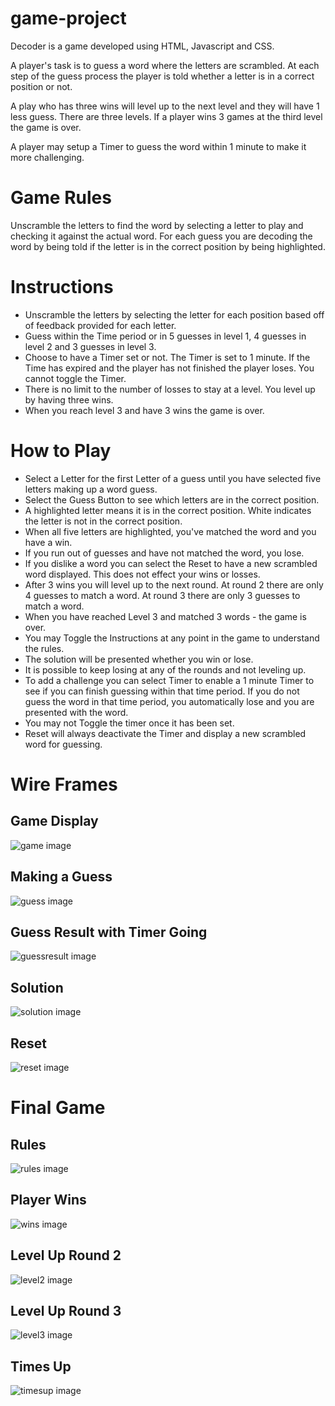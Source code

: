 # game-project

Decoder is a game developed using HTML, Javascript and CSS.

A player's task is to guess a word where the letters are scrambled.
At each step of the guess process the player is told whether a letter is
in a correct position or not.

A play who has three wins will level up to the next level and they
will have 1 less guess.  There are three levels.  If a player wins
3 games at the third level the game is over.

A player may setup a Timer to guess the word within 1 minute to make
it more challenging.

# Game Rules

Unscramble the letters to find the word by selecting a letter to play
and checking it against the actual word.  For each guess you are decoding
the word by being told if the letter is in the correct position by being highlighted.

# Instructions
- Unscramble the letters by selecting the letter for each position based off
of feedback provided for each letter.
- Guess within the Time period or in 5 guesses in level 1, 4 guesses in level 2 and 3 guesses in level 3.
- Choose to have a Timer set or not.  The Timer is set to 1 minute. If the Time has expired and the player has not finished the player loses. You cannot toggle the Timer.
- There is no limit to the number of losses to stay at a level. You level up
by having three wins.
- When you reach level 3 and have 3 wins the game is over.


# How to Play
- Select a Letter for the first Letter of a guess until you have selected
five letters making up a word guess.
- Select the Guess Button to see which letters are in the correct position.
- A highlighted letter means it is in the correct position. White indicates the letter is not in the correct position.
- When all five letters are highlighted, you've matched the word and you have a win.
- If you run out of guesses and have not matched the word, you lose.
- If you dislike a word you can select the Reset to have a new scrambled word displayed. This does not effect your wins or losses.
- After 3 wins you will level up to the next round.  At round 2 there are only 4 guesses to match a word.  At round 3 there are only 3 guesses to match a word.
- When you have reached Level 3 and matched 3 words - the game is over.
- You may Toggle the Instructions at any point in the game to understand the
rules.
- The solution will be presented whether you win or lose.
- It is possible to keep losing at any of the rounds and not leveling up.
- To add a challenge you can select Timer to enable a 1 minute Timer to see
if you can finish guessing within that time period.  If you do not guess the
word in that time period, you automatically lose and you are presented with the word.   
- You may not Toggle the timer once it has been set.
- Reset will always deactivate the Timer and display a new scrambled word for guessing.

# Wire Frames

## Game Display

![game image](newgameimage.png)

## Making a Guess

![guess image](guess.png)


## Guess Result with Timer Going

![guessresult image](guessresult.png)


## Solution

![solution image](solution.png)

## Reset

![reset image](resetbutton.png)

# Final Game

## Rules

![rules image](FinalRules.png)

## Player Wins

![wins image](PlayerWins.png)

## Level Up Round 2

![level2 image](LevelUpRound2.png)

## Level Up Round 3

![level3 image](LevelUpRound3.png)

## Times Up

![timesup image](TimesUp.png)
